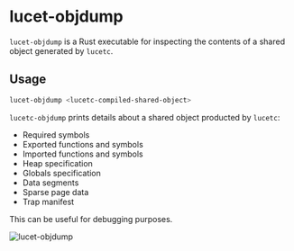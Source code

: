 # lucet-objdump

`lucet-objdump` is a Rust executable for inspecting the contents of a shared object generated by
`lucetc`.

## Usage

```sh
lucet-objdump <lucetc-compiled-shared-object>
```

`lucetc-objdump` prints details about a shared object producted by `lucetc`:

* Required symbols
* Exported functions and symbols
* Imported functions and symbols
* Heap specification
* Globals specification
* Data segments
* Sparse page data
* Trap manifest

This can be useful for debugging purposes.

![lucet-objdump](https://user-images.githubusercontent.com/49215183/58720565-5ae08d00-8387-11e9-8b38-49dcb12e20d2.png)
